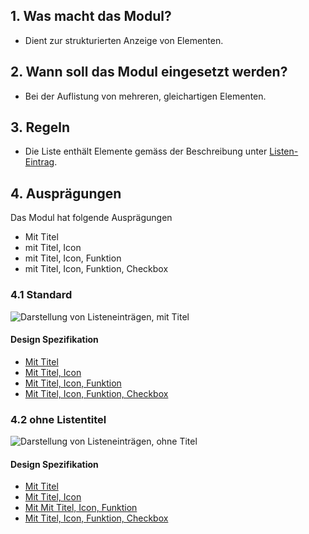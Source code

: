 ## 1. Was macht das Modul?
*   Dient zur strukturierten Anzeige von Elementen.

## 2. Wann soll das Modul eingesetzt werden?
*   Bei der Auflistung von mehreren, gleichartigen Elementen.

## 3. Regeln
*   Die Liste enthält Elemente gemäss der Beschreibung unter [Listen-Eintrag](https://digital.sbb.ch/de/mobile/elemente/listen-eintrag). 

## 4. Ausprägungen
Das Modul hat folgende Ausprägungen
* Mit Titel
* mit Titel,  Icon
* mit Titel,  Icon,  Funktion
* mit Titel,  Icon,  Funktion,  Checkbox

### 4.1 Standard
![Darstellung von Listeneinträgen, mit Titel](https://raw.githubusercontent.com/sbb-design-systems/design-system-mobile-documentation/doku-update/documentation/list-view/images/MM17_Liste_mit_Titel.png 'class: image')

#### Design Spezifikation
*   [Mit Titel](https://sbb.invisionapp.com/d/main#/console/14051805/322943585/inspect)
*   [Mit Titel,  Icon](https://sbb.invisionapp.com/d/main#/console/14051805/322943586/inspect)
*   [Mit Titel,  Icon,  Funktion](https://sbb.invisionapp.com/d/main#/console/14051805/322943587/inspect)
*   [Mit Titel,  Icon,  Funktion,  Checkbox](https://sbb.invisionapp.com/d/main#/console/14051805/322943588/inspect)

### 4.2 ohne Listentitel
![Darstellung von Listeneinträgen, ohne Titel](https://raw.githubusercontent.com/sbb-design-systems/design-system-mobile-documentation/doku-update/documentation/list-view/images/MM17_Liste_ohne_Titel.png 'class: image')

#### Design Spezifikation
*   [Mit Titel](https://sbb.invisionapp.com/d/main#/console/14051805/322943581/inspect)
*   [Mit Titel,  Icon](https://sbb.invisionapp.com/d/main#/console/14051805/322943582/inspect)
*   [Mit Mit Titel,  Icon,  Funktion](https://sbb.invisionapp.com/d/main#/console/14051805/322943583/inspect)
*   [Mit Titel,  Icon,  Funktion,  Checkbox](https://sbb.invisionapp.com/d/main#/console/14051805/322943584/inspect)